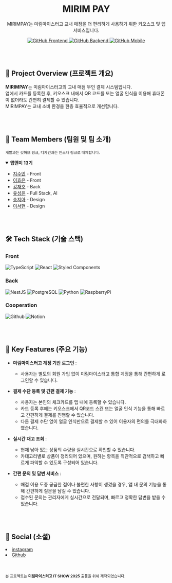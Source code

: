 <div align="center">
  <h1>MIRIM PAY</h1>
  <p>MIRIMPAY는 미림마이스터고 교내 매점을 더 편리하게 사용하기 위한 키오스크 및 앱 서비스입니다. </p>
  <p>
    <a href="https://github.com/app-and-me/2025_ITShow_MirimPay_Client.git">
      <img src="https://img.shields.io/badge/GitHub-Frontend-38C172?style=flat-square&logo=github" alt="GitHub Frontend" />
    </a>
    <a href="https://github.com/app-and-me/2025_ITShow_MirimPay_Server.git">
      <img src="https://img.shields.io/badge/GitHub-Backend-249D57?style=flat-square&logo=github" alt="GitHub Backend" />
    </a>
    <a href="https://github.com/app-and-me/2025_ITShow_MirimPay_Mobile.git">
      <img src="https://img.shields.io/badge/GitHub-Mobile-1d7e46?style=flat-square&logo=github" alt="GitHub Mobile" />
    </a>
  </p>
</div>

</br>
</br>

## 🧾 Project Overview (프로젝트 개요)

**MIRIMPAY**는 미림마이스터고의 교내 매점 무인 결제 시스템입니다. </br>
앱에서 카드를 등록한 후, 키오스크 내에서 QR 코드를 또는 얼굴 인식을 이용해 휴대폰이 없더라도 간편히 결제할 수 있습니다. </br>
MIRIMPAY는 교내 소비 환경을 한층 효율적으로 개선합니다. </br>

</br>
</br>


## 👥 Team Members (팀원 및 팀 소개)
<sub>개발과는 깃허브 링크, 디자인과는 인스타 링크로 대체합니다.</sub>

<details open>
  <summary><b>앱앤미 13기</b></summary>
    <div markdown="1">
      <ul>
        <li><a href="https://github.com/cuzurmyhabit">지수민</a> - Front</li>
        <li><a href="https://github.com/Hyotaccato">이효은</a> - Front</li>
        <li><a href="https://github.com/jaehokang1007">강재호</a> - Back</li>
        <li><a href="https://github.com/3x-haust">유성윤</a> - Full Stack, AI</li>
        <li><a href="https://www.instagram.com/soo_g81">송지아</a> - Design</li>
        <li><a href="https://www.instagram.com/zush.ol">이서현</a> - Design</li>
      </ul>
    </div>
</details>

</br>
</br>

## 🛠️ Tech Stack (기술 스택)
### Front
![TypeScript](https://img.shields.io/badge/TypeScript-007ACC?style=for-the-badge&logo=typescript&logoColor=white) 
![React](https://img.shields.io/badge/React-20232A?style=for-the-badge&logo=react&logoColor=61DAFB)
![Styled Components](https://img.shields.io/badge/StyledComponents-ffffff?style=for-the-badge&logo=StyledComponents&logoColor=pink)

### Back
![NestJS](https://img.shields.io/badge/NestJS-3a464b?style=for-the-badge&logo=NestJS&logoColor=red) 
![PostgreSQL](https://img.shields.io/badge/PostgreSQL-316192?style=for-the-badge&logo=postgresql&logoColor=white) 
![Python](https://img.shields.io/badge/Python-3776AB?style=for-the-badge&logo=python&logoColor=yellow) 
![RaspberryPi](https://img.shields.io/badge/RaspberryPi-B81141?style=for-the-badge&logo=RaspberryPi&logoColor=white) 

### Cooperation
![Github](https://img.shields.io/badge/GitHub-100000?style=for-the-badge&logo=github&logoColor=white) 
![Notion](https://img.shields.io/badge/Notion-000000?style=for-the-badge&logo=notion&logoColor=white)

</br>
</br>

## 📱 Key Features (주요 기능)
- **미림마이스터고 계정 기반 로그인** :
  - 사용자는 별도의 회원 가입 없이 미림마이스터고 통합 계정을 통해 간편하게 로그인할 수 있습니다.

- **결제 수단 등록 및 간편 결제 기능** :
  - 사용자는 본인의 체크카드를 앱 내에 등록할 수 있습니다.
  - 카드 등록 후에는 키오스크에서 QR코드 스캔 또는 얼굴 인식 기능을 통해 빠르고 간편하게 결제를 진행할 수 있습니다.
  - 다른 결제 수단 없이 얼굴 인식만으로 결제할 수 있어 이용자의 편의를 극대화하였습니다.

- **실시간 재고 조회** :
  - 현재 남아 있는 상품의 수량을 실시간으로 확인할 수 있습니다.
  - 카테고리별로 상품이 정리되어 있으며, 원하는 항목을 직관적으로 검색하고 빠르게 파악할 수 있도록 구성되어 있습니다.

- **간편 문의 및 답변 서비스** :
  - 매점 이용 도중 궁금한 점이나 불편한 사항이 생겼을 경우, 앱 내 문의 기능을 통해 간편하게 질문을 남길 수 있습니다.
  - 접수된 문의는 관리자에게 실시간으로 전달되며, 빠르고 정확한 답변을 받을 수 있습니다. 

 </br>
 </br>


## 🔗 Social (소셜)
<li><a href="https://www.instagram.com/app_and_me/">instagram</a></li>
<li><a href="https://github.com/app-and-me">Github</a></li>

</br>
</br>

<sub>본 프로젝트는 **미림마이스터고 IT SHOW 2025** 출품을 위해 제작되었습니다.</sub>